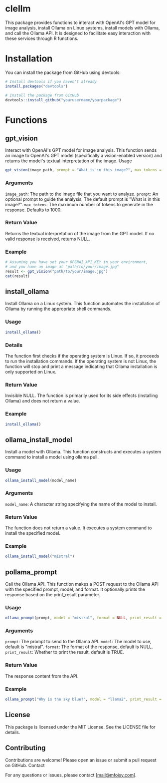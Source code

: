 # clellm

This package provides functions to interact with OpenAI's GPT model for image analysis, install Ollama on Linux systems, install models with Ollama, and call the Ollama API. It is designed to facilitate easy interaction with these services through R functions.

# Installation

You can install the package from GitHub using devtools:

```r
# Install devtools if you haven't already
install.packages("devtools")

# Install the package from GitHub
devtools::install_github("yourusername/yourpackage")
```

# Functions

## gpt_vision

Interact with OpenAI's GPT model for image analysis. This function sends an image to OpenAI's GPT model (specifically a vision-enabled version) and returns the model's textual interpretation of the image.
Usage

```r
gpt_vision(image_path, prompt = "What is in this image?", max_tokens = 1000)
```

### Arguments

`image_path`: The path to the image file that you want to analyze.
`prompt`: An optional prompt to guide the analysis. The default prompt is "What is in this image?".
`max_tokens`: The maximum number of tokens to generate in the response. Defaults to 1000.

### Return Value

Returns the textual interpretation of the image from the GPT model. If no valid response is received, returns NULL.

### Example

```r
# Assuming you have set your OPENAI_API_KEY in your environment,
# and you have an image at "path/to/your/image.jpg"
result <- gpt_vision("path/to/your/image.jpg")
cat(result)
```

## install_ollama

Install Ollama on a Linux system. This function automates the installation of Ollama by running the appropriate shell commands.

### Usage

```r
install_ollama()
```

### Details

The function first checks if the operating system is Linux. If so, it proceeds to run the installation commands. If the operating system is not Linux, the function will stop and print a message indicating that Ollama installation is only supported on Linux.

### Return Value

Invisible NULL. The function is primarily used for its side effects (installing Ollama) and does not return a value.

### Example

```r
install_ollama()
```

## ollama_install_model

Install a model with Ollama. This function constructs and executes a system command to install a model using ollama pull.

### Usage

```r
ollama_install_model(model_name)
```

### Arguments

`model_name`: A character string specifying the name of the model to install.

### Return Value

The function does not return a value. It executes a system command to install the specified model.

### Example

```r
ollama_install_model("mistral")
```

## pollama_prompt

Call the Ollama API. This function makes a POST request to the Ollama API with the specified prompt, model, and format. It optionally prints the response based on the print_result parameter.

### Usage

```r
ollama_prompt(prompt, model = "mistral", format = NULL, print_result = TRUE)
```

### Arguments

`prompt`: The prompt to send to the Ollama API.
`model`: The model to use, default is "mistral".
`format`: The format of the response, default is NULL.
`print_result`: Whether to print the result, default is TRUE.

### Return Value

The response content from the API.

### Example

```r
ollama_prompt("Why is the sky blue?", model = "llama2", print_result = TRUE)
```

## License

This package is licensed under the MIT License. See the LICENSE file for details.

## Contributing

Contributions are welcome! Please open an issue or submit a pull request on GitHub.
Contact

For any questions or issues, please contact [mail@mfoisy.com].
